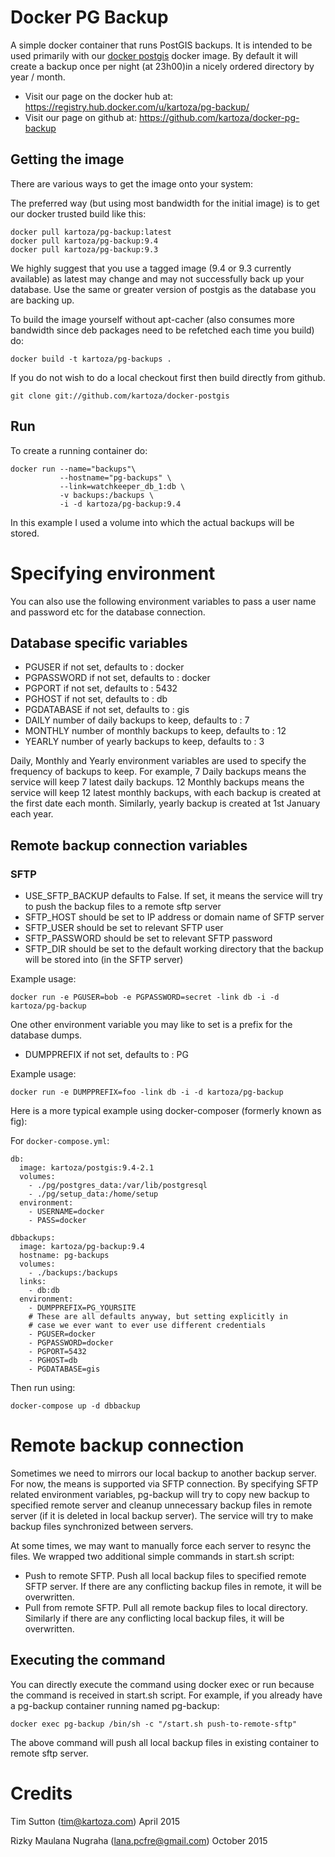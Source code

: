 # Docker PG Backup


A simple docker container that runs PostGIS backups. It is intended to be used
primarily with our [docker postgis](https://github.com/kartoza/docker-postgis)
docker image. By default it will create a backup once per night (at 23h00)in a 
nicely ordered directory by year / month.

* Visit our page on the docker hub at: https://registry.hub.docker.com/u/kartoza/pg-backup/
* Visit our page on github at: https://github.com/kartoza/docker-pg-backup


## Getting the image

There are various ways to get the image onto your system:


The preferred way (but using most bandwidth for the initial image) is to
get our docker trusted build like this:


```
docker pull kartoza/pg-backup:latest
docker pull kartoza/pg-backup:9.4
docker pull kartoza/pg-backup:9.3
```

We highly suggest that you use a tagged image (9.4 or 9.3 currently available) as 
latest may change and may not successfully back up your database. Use the same or 
greater version of postgis as the database you are backing up.


To build the image yourself without apt-cacher (also consumes more bandwidth
since deb packages need to be refetched each time you build) do:

```
docker build -t kartoza/pg-backups .
```

If you do not wish to do a local checkout first then build directly from github.

```
git clone git://github.com/kartoza/docker-postgis
```

## Run


To create a running container do:

```
docker run --name="backups"\
           --hostname="pg-backups" \
           --link=watchkeeper_db_1:db \
           -v backups:/backups \
           -i -d kartoza/pg-backup:9.4
```
           
In this example I used a volume into which the actual backups will be
stored.

# Specifying environment


You can also use the following environment variables to pass a 
user name and password etc for the database connection.

## Database specific variables

* PGUSER if not set, defaults to : docker
* PGPASSWORD if not set, defaults to : docker
* PGPORT if not set, defaults to : 5432
* PGHOST if not set, defaults to : db
* PGDATABASE if not set, defaults to : gis
* DAILY number of daily backups to keep, defaults to : 7
* MONTHLY number of monthly backups to keep, defaults to : 12
* YEARLY number of yearly backups to keep, defaults to : 3

Daily, Monthly and Yearly environment variables are used to specify the 
frequency of backups to keep. For example, 7 Daily backups means the service
will keep 7 latest daily backups. 12 Monthly backups means the service will keep
12 latest monthly backups, with each backup is created at the first date each 
month. Similarly, yearly backup is created at 1st January each year.

## Remote backup connection variables

### SFTP

* USE_SFTP_BACKUP defaults to False. If set, it means the service will try to
  push the backup files to a remote sftp server
* SFTP_HOST should be set to IP address or domain name of SFTP server
* SFTP_USER should be set to relevant SFTP user
* SFTP_PASSWORD should be set to relevant SFTP password
* SFTP_DIR should be set to the default working directory that the backup will
  be stored into (in the SFTP server)

Example usage:

```
docker run -e PGUSER=bob -e PGPASSWORD=secret -link db -i -d kartoza/pg-backup
```

One other environment variable you may like to set is a prefix for the 
database dumps.

* DUMPPREFIX if not set, defaults to : PG

Example usage:

```
docker run -e DUMPPREFIX=foo -link db -i -d kartoza/pg-backup
```

Here is a more typical example using docker-composer (formerly known as fig):

For ``docker-compose.yml``:

```
db:
  image: kartoza/postgis:9.4-2.1
  volumes:
    - ./pg/postgres_data:/var/lib/postgresql
    - ./pg/setup_data:/home/setup
  environment:
    - USERNAME=docker
    - PASS=docker

dbbackups:
  image: kartoza/pg-backup:9.4
  hostname: pg-backups
  volumes:
    - ./backups:/backups
  links:
    - db:db
  environment:
    - DUMPPREFIX=PG_YOURSITE
    # These are all defaults anyway, but setting explicitly in
    # case we ever want to ever use different credentials
    - PGUSER=docker
    - PGPASSWORD=docker
    - PGPORT=5432
    - PGHOST=db
    - PGDATABASE=gis  
```

Then run using:

```
docker-compose up -d dbbackup
```

# Remote backup connection

Sometimes we need to mirrors our local backup to another backup server. For
now, the means is supported via SFTP connection. By specifying SFTP related
environment variables, pg-backup will try to copy new backup to specified
remote server and cleanup unnecessary backup files in remote server (if it is
deleted in local backup server). The service will try to make backup files
synchronized between servers.

At some times, we may want to manually force each server to resync the files.
We wrapped two additional simple commands in start.sh script:

* Push to remote SFTP. Push all local backup files to specified remote SFTP
server. If there are any conflicting backup files in remote,
it will be overwritten.
* Pull from remote SFTP. Pull all remote backup files to local directory.
Similarly if there are any conflicting local backup files, it will be
overwritten.

## Executing the command

You can directly execute the command using docker exec or run because the
command is received in start.sh script. For example, if you already have a
pg-backup container running named pg-backup:

```
docker exec pg-backup /bin/sh -c "/start.sh push-to-remote-sftp"
```

The above command will push all local backup files in existing container
to remote sftp server.

# Credits

Tim Sutton (tim@kartoza.com)
April 2015

Rizky Maulana Nugraha (lana.pcfre@gmail.com)
October 2015
